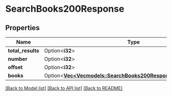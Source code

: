 # SearchBooks200Response

## Properties

Name | Type | Description | Notes
------------ | ------------- | ------------- | -------------
**total_results** | Option<**i32**> |  | [optional]
**number** | Option<**i32**> |  | [optional]
**offset** | Option<**i32**> |  | [optional]
**books** | Option<[**Vec<Vec<models::SearchBooks200ResponseBooksInnerInner>>**](Vec.md)> |  | [optional]

[[Back to Model list]](../README.md#documentation-for-models) [[Back to API list]](../README.md#documentation-for-api-endpoints) [[Back to README]](../README.md)


